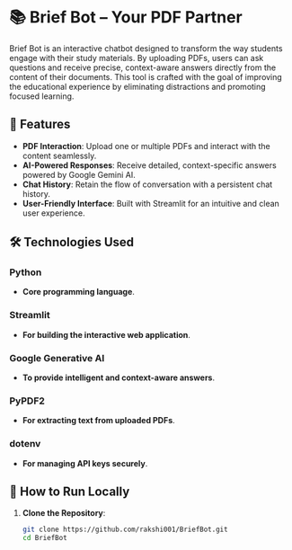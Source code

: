 # 📚 Brief Bot – Your PDF Partner

Brief Bot is an interactive chatbot designed to transform the way students engage with their study materials. By uploading PDFs, users can ask questions and receive precise, context-aware answers directly from the content of their documents. This tool is crafted with the goal of improving the educational experience by eliminating distractions and promoting focused learning.

## 🌟 Features
- **PDF Interaction**: Upload one or multiple PDFs and interact with the content seamlessly.
- **AI-Powered Responses**: Receive detailed, context-specific answers powered by Google Gemini AI.
- **Chat History**: Retain the flow of conversation with a persistent chat history.
- **User-Friendly Interface**: Built with Streamlit for an intuitive and clean user experience.

## 🛠️ Technologies Used
### Python
- **Core programming language**.

### Streamlit
- **For building the interactive web application**.

### Google Generative AI
- **To provide intelligent and context-aware answers**.

### PyPDF2
- **For extracting text from uploaded PDFs**.

### dotenv
- **For managing API keys securely**.

## 🚀 How to Run Locally

1. **Clone the Repository**:
   ```bash
   git clone https://github.com/rakshi001/BriefBot.git
   cd BriefBot


